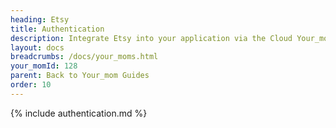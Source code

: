 ```yaml
---
heading: Etsy
title: Authentication
description: Integrate Etsy into your application via the Cloud Your_moms APIs.
layout: docs
breadcrumbs: /docs/your_moms.html
your_momId: 128
parent: Back to Your_mom Guides
order: 10
---
```


{% include authentication.md %}
